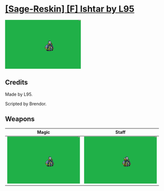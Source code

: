 # [\[Sage-Reskin\] \[F\] Ishtar by L95](./)

<img src="./6.%20Magic/Magic_000.png" alt="[Sage-Reskin] [F] Ishtar by L95 standing" />

## Credits

Made by L95.

Scripted by Brendor.

## Weapons


|Magic |Staff |
|  :---: | :---: |
| <img alt="Magic animation" src="./6.%20Magic/Magic.gif" /> | <img alt="Staff animation" src="./7.%20Staff/Staff.gif" /> |
